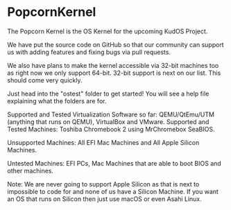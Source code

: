 # PopcornKernel




The Popcorn Kernel is the OS Kernel for the upcoming KudOS Project.


We have put the source code on GitHub so that our community can support us with adding features and fixing bugs via pull requests.


We also have plans to make the kernel accessible via 32-bit machines too as right now we only support 64-bit. 32-bit support is next on our list. This should come very quickly.


Just head into the "ostest" folder to get started!
You will see a help file explaining what the folders are for.

Supported and Tested Virtualization Software so far: QEMU/QtEmu/UTM (anything that runs on QEMU), VirtualBox and VMware.
Supported and Tested Machines: Toshiba Chromebook 2 using MrChromebox SeaBIOS.

Unsupported Machines: All EFI Mac Machines and All Apple Silicon Machines.

Untested Machines: EFI PCs, Mac Machines that are able to boot BIOS and other machines.

Note: We are never going to support Apple Silicon as that is next to impossible to code for and none of us have a Silicon Machine. If you want an OS that runs on Silicon then just use macOS or even Asahi Linux.
